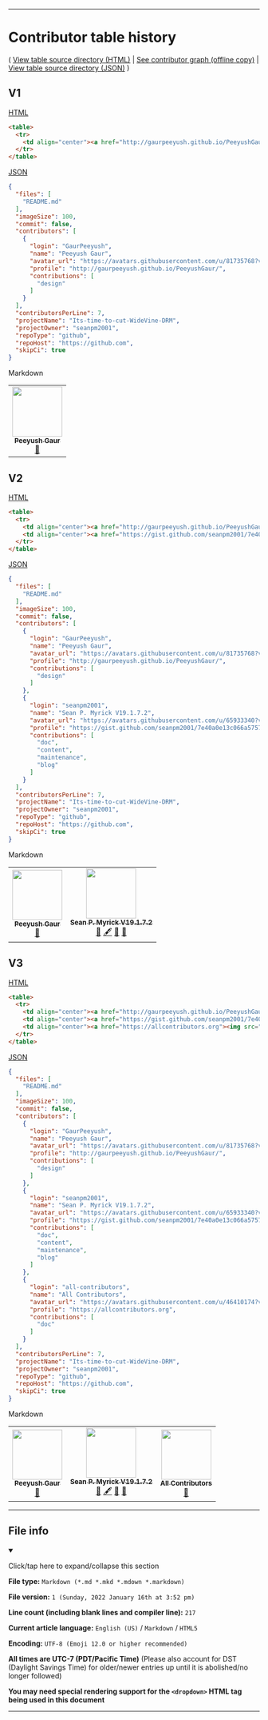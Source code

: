 
***

# Contributor table history

( [View table source directory (HTML)](/.github/All-Contributors/Table/) | [See contributor graph (offline copy)](/.github/All-Contributors/ContributorGraph/) | [View table source directory (JSON)](/.github/All-Contributors/src/JSON/1/1-100/) )

## V1

[HTML](/.github/All-Contributors/Table/Table_V1.htm)

```html
<table>
  <tr>
    <td align="center"><a href="http://gaurpeeyush.github.io/PeeyushGaur/"><img src="https://avatars.githubusercontent.com/u/81735768?v=4?s=100" width="100px;" alt=""/><br /><sub><b>Peeyush Gaur</b></sub></a><br /><a href="#design-GaurPeeyush" title="Design">🎨</a></td>
  </tr>
</table>
```

[JSON](/.github/All-Contributors/src/JSON/1/1-100/V1.allcontributorsrc.json)

```json
{
  "files": [
    "README.md"
  ],
  "imageSize": 100,
  "commit": false,
  "contributors": [
    {
      "login": "GaurPeeyush",
      "name": "Peeyush Gaur",
      "avatar_url": "https://avatars.githubusercontent.com/u/81735768?v=4",
      "profile": "http://gaurpeeyush.github.io/PeeyushGaur/",
      "contributions": [
        "design"
      ]
    }
  ],
  "contributorsPerLine": 7,
  "projectName": "Its-time-to-cut-WideVine-DRM",
  "projectOwner": "seanpm2001",
  "repoType": "github",
  "repoHost": "https://github.com",
  "skipCi": true
}
```

Markdown

<table>
  <tr>
    <td align="center"><a href="http://gaurpeeyush.github.io/PeeyushGaur/"><img src="https://avatars.githubusercontent.com/u/81735768?v=4?s=100" width="100px;" alt=""/><br /><sub><b>Peeyush Gaur</b></sub></a><br /><a href="#design-GaurPeeyush" title="Design">🎨</a></td>
  </tr>
</table>

## V2

[HTML](/.github/All-Contributors/Table/Table_V2.htm)

```html
<table>
  <tr>
    <td align="center"><a href="http://gaurpeeyush.github.io/PeeyushGaur/"><img src="https://avatars.githubusercontent.com/u/81735768?v=4?s=100" width="100px;" alt=""/><br /><sub><b>Peeyush Gaur</b></sub></a><br /><a href="#design-GaurPeeyush" title="Design">🎨</a></td>
    <td align="center"><a href="https://gist.github.com/seanpm2001/7e40a0e13c066a57577d8200b1afc6a3"><img src="https://avatars.githubusercontent.com/u/65933340?v=4?s=100" width="100px;" alt=""/><br /><sub><b>Sean P. Myrick V19.1.7.2</b></sub></a><br /><a href="https://github.com/seanpm2001/Its-time-to-cut-WideVine-DRM/commits?author=seanpm2001" title="Documentation">📖</a> <a href="#content-seanpm2001" title="Content">🖋</a> <a href="#maintenance-seanpm2001" title="Maintenance">🚧</a> <a href="#blog-seanpm2001" title="Blogposts">📝</a></td>
  </tr>
</table>
```

[JSON](/.github/All-Contributors/src/JSON/1/1-100/V2.allcontributorsrc.json)

```json
{
  "files": [
    "README.md"
  ],
  "imageSize": 100,
  "commit": false,
  "contributors": [
    {
      "login": "GaurPeeyush",
      "name": "Peeyush Gaur",
      "avatar_url": "https://avatars.githubusercontent.com/u/81735768?v=4",
      "profile": "http://gaurpeeyush.github.io/PeeyushGaur/",
      "contributions": [
        "design"
      ]
    },
    {
      "login": "seanpm2001",
      "name": "Sean P. Myrick V19.1.7.2",
      "avatar_url": "https://avatars.githubusercontent.com/u/65933340?v=4",
      "profile": "https://gist.github.com/seanpm2001/7e40a0e13c066a57577d8200b1afc6a3",
      "contributions": [
        "doc",
        "content",
        "maintenance",
        "blog"
      ]
    }
  ],
  "contributorsPerLine": 7,
  "projectName": "Its-time-to-cut-WideVine-DRM",
  "projectOwner": "seanpm2001",
  "repoType": "github",
  "repoHost": "https://github.com",
  "skipCi": true
}
```

Markdown

<table>
  <tr>
    <td align="center"><a href="http://gaurpeeyush.github.io/PeeyushGaur/"><img src="https://avatars.githubusercontent.com/u/81735768?v=4?s=100" width="100px;" alt=""/><br /><sub><b>Peeyush Gaur</b></sub></a><br /><a href="#design-GaurPeeyush" title="Design">🎨</a></td>
    <td align="center"><a href="https://gist.github.com/seanpm2001/7e40a0e13c066a57577d8200b1afc6a3"><img src="https://avatars.githubusercontent.com/u/65933340?v=4?s=100" width="100px;" alt=""/><br /><sub><b>Sean P. Myrick V19.1.7.2</b></sub></a><br /><a href="https://github.com/seanpm2001/Its-time-to-cut-WideVine-DRM/commits?author=seanpm2001" title="Documentation">📖</a> <a href="#content-seanpm2001" title="Content">🖋</a> <a href="#maintenance-seanpm2001" title="Maintenance">🚧</a> <a href="#blog-seanpm2001" title="Blogposts">📝</a></td>
  </tr>
</table>

## V3

[HTML](/.github/All-Contributors/Table/Table_V3.htm)

```html
<table>
  <tr>
    <td align="center"><a href="http://gaurpeeyush.github.io/PeeyushGaur/"><img src="https://avatars.githubusercontent.com/u/81735768?v=4?s=100" width="100px;" alt=""/><br /><sub><b>Peeyush Gaur</b></sub></a><br /><a href="#design-GaurPeeyush" title="Design">🎨</a></td>
    <td align="center"><a href="https://gist.github.com/seanpm2001/7e40a0e13c066a57577d8200b1afc6a3"><img src="https://avatars.githubusercontent.com/u/65933340?v=4?s=100" width="100px;" alt=""/><br /><sub><b>Sean P. Myrick V19.1.7.2</b></sub></a><br /><a href="https://github.com/seanpm2001/Its-time-to-cut-WideVine-DRM/commits?author=seanpm2001" title="Documentation">📖</a> <a href="#content-seanpm2001" title="Content">🖋</a> <a href="#maintenance-seanpm2001" title="Maintenance">🚧</a> <a href="#blog-seanpm2001" title="Blogposts">📝</a></td>
    <td align="center"><a href="https://allcontributors.org"><img src="https://avatars.githubusercontent.com/u/46410174?v=4?s=100" width="100px;" alt=""/><br /><sub><b>All Contributors</b></sub></a><br /><a href="https://github.com/seanpm2001/Its-time-to-cut-WideVine-DRM/commits?author=all-contributors" title="Documentation">📖</a></td>
  </tr>
</table>
```

[JSON](/.github/All-Contributors/src/JSON/1/1-100/V3.allcontributorsrc.json)

```json
{
  "files": [
    "README.md"
  ],
  "imageSize": 100,
  "commit": false,
  "contributors": [
    {
      "login": "GaurPeeyush",
      "name": "Peeyush Gaur",
      "avatar_url": "https://avatars.githubusercontent.com/u/81735768?v=4",
      "profile": "http://gaurpeeyush.github.io/PeeyushGaur/",
      "contributions": [
        "design"
      ]
    },
    {
      "login": "seanpm2001",
      "name": "Sean P. Myrick V19.1.7.2",
      "avatar_url": "https://avatars.githubusercontent.com/u/65933340?v=4",
      "profile": "https://gist.github.com/seanpm2001/7e40a0e13c066a57577d8200b1afc6a3",
      "contributions": [
        "doc",
        "content",
        "maintenance",
        "blog"
      ]
    },
    {
      "login": "all-contributors",
      "name": "All Contributors",
      "avatar_url": "https://avatars.githubusercontent.com/u/46410174?v=4",
      "profile": "https://allcontributors.org",
      "contributions": [
        "doc"
      ]
    }
  ],
  "contributorsPerLine": 7,
  "projectName": "Its-time-to-cut-WideVine-DRM",
  "projectOwner": "seanpm2001",
  "repoType": "github",
  "repoHost": "https://github.com",
  "skipCi": true
}
```

Markdown

<table>
  <tr>
    <td align="center"><a href="http://gaurpeeyush.github.io/PeeyushGaur/"><img src="https://avatars.githubusercontent.com/u/81735768?v=4?s=100" width="100px;" alt=""/><br /><sub><b>Peeyush Gaur</b></sub></a><br /><a href="#design-GaurPeeyush" title="Design">🎨</a></td>
    <td align="center"><a href="https://gist.github.com/seanpm2001/7e40a0e13c066a57577d8200b1afc6a3"><img src="https://avatars.githubusercontent.com/u/65933340?v=4?s=100" width="100px;" alt=""/><br /><sub><b>Sean P. Myrick V19.1.7.2</b></sub></a><br /><a href="https://github.com/seanpm2001/Its-time-to-cut-WideVine-DRM/commits?author=seanpm2001" title="Documentation">📖</a> <a href="#content-seanpm2001" title="Content">🖋</a> <a href="#maintenance-seanpm2001" title="Maintenance">🚧</a> <a href="#blog-seanpm2001" title="Blogposts">📝</a></td>
    <td align="center"><a href="https://allcontributors.org"><img src="https://avatars.githubusercontent.com/u/46410174?v=4?s=100" width="100px;" alt=""/><br /><sub><b>All Contributors</b></sub></a><br /><a href="https://github.com/seanpm2001/Its-time-to-cut-WideVine-DRM/commits?author=all-contributors" title="Documentation">📖</a></td>
  </tr>
</table>

***

## File info

<details open><summary><p lang="en">Click/tap here to expand/collapse this section</p></summary>

**File type:** `Markdown (*.md *.mkd *.mdown *.markdown)`

**File version:** `1 (Sunday, 2022 January 16th at 3:52 pm)`

**Line count (including blank lines and compiler line):** `217`

**Current article language:** `English (US)` / `Markdown` / `HTML5`

**Encoding:** `UTF-8 (Emoji 12.0 or higher recommended)`

**All times are UTC-7 (PDT/Pacific Time)** (Please also account for DST (Daylight Savings Time) for older/newer entries up until it is abolished/no longer followed)

**You may need special rendering support for the `<dropdown>` HTML tag being used in this document**

</details>

***
